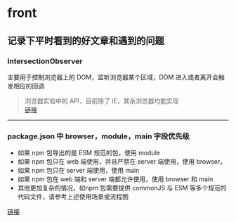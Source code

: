 # front

## 记录下平时看到的好文章和遇到的问题

### IntersectionObserver

主要用于控制浏览器上的 DOM，监听浏览器某个区域，DOM 进入或者离开会触发相应的回调

> 浏览器实验中的 API，目前除了 IE，其余浏览器均能实现  
> [链接](https://juejin.im/post/5d11ced1f265da1b7004b6f7)

---

### package.json 中 browser，module，main 字段优先级

- 如果 npm 包导出的是 ESM 规范的包，使用 module
- 如果 npm 包只在 web 端使用，并且严禁在 server 端使用，使用 browser。
- 如果 npm 包只在 server 端使用，使用 main
- 如果 npm 包在 web 端和 server 端都允许使用，使用 browser 和 main
- 其他更加复杂的情况，如npm 包需要提供 commonJS 与 ESM 等多个规范的代码文件，请参考上述使用场景或流程图

[链接](https://github.com/SunshowerC/blog/issues/8)

